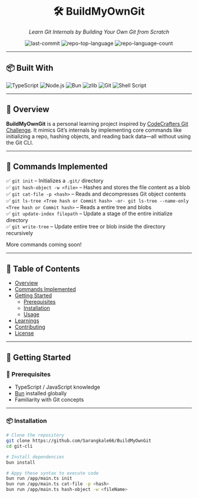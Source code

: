 <div align="center">

# 🛠️ BuildMyOwnGit

_Learn Git Internals by Building Your Own Git from Scratch_

![last-commit](https://img.shields.io/github/last-commit/Sarangkale66/BuildMyOwnGit?style=flat&logo=git&logoColor=white&color=blue)
![repo-top-language](https://img.shields.io/github/languages/top/Sarangkale66/BuildMyOwnGit?style=flat&color=blue)
![repo-language-count](https://img.shields.io/github/languages/count/Sarangkale66/BuildMyOwnGit?style=flat&color=blue)

</div>

---

## 📦 Built With

![TypeScript](https://img.shields.io/badge/TypeScript-3178C6?style=flat&logo=typescript&logoColor=white)
![Node.js](https://img.shields.io/badge/Node.js-339933?style=flat&logo=node.js&logoColor=white)
![Bun](https://img.shields.io/badge/Bun-000000?style=flat&logo=bun&logoColor=white)
![zlib](https://img.shields.io/badge/zlib-compression-ff69b4?style=flat)
![Git](https://img.shields.io/badge/Git-000000?style=flat&logo=git&logoColor=white)
![Shell Script](https://img.shields.io/badge/Shell-121011?style=flat&logo=gnu-bash&logoColor=white)

---

## 📌 Overview

**BuildMyOwnGit** is a personal learning project inspired by [CodeCrafters Git Challenge](https://codecrafters.io). It mimics Git’s internals by implementing core commands like initializing a repo, hashing objects, and reading back data—all without using the Git CLI.

---

## 🧰 Commands Implemented

✅ `git init` – Initializes a `.git/` directory  
✅ `git hash-object -w <file>` – Hashes and stores the file content as a blob  
✅ `git cat-file -p <hash>` – Reads and decompresses Git object contents <br>
✅ `git ls-tree <Tree hash or Commit hash> -or- git ls-tree --name-only <Tree hash or Commit hash>` – Reads a entire tree and blobs <br>
✅ `git update-index filepath` – Update a stage of the entire initialize directory <br>
✅ `git write-tree` – Update entire tree or blob inside the directory recursively <br>

More commands coming soon!

---

## 📁 Table of Contents

- [Overview](#overview)
- [Commands Implemented](#-commands-implemented)
- [Getting Started](#-getting-started)
  - [Prerequisites](#prerequisites)
  - [Installation](#installation)
  - [Usage](#usage)
- [Learnings](#-learnings)
- [Contributing](#-contributing)
- [License](#-license)

---

## 🚀 Getting Started

### 🔧 Prerequisites

- TypeScript / JavaScript knowledge
- [Bun](https://bun.sh/docs/installation) installed globally
- Familiarity with Git concepts

---

### 📦 Installation

```sh
# Clone the repository
git clone https://github.com/Sarangkale66/BuildMyOwnGit
cd git-cli

# Install dependencies
bun install

# Appy these syntax to execute code
bun run /app/main.ts init
bun run /app/main.ts cat-file -p <hash>
bun run /app/main.ts hash-object -w <fileName>
